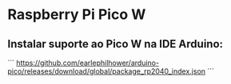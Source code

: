 # Raspberry Pi Pico W


## Instalar suporte ao Pico W na IDE Arduino:
´´´
https://github.com/earlephilhower/arduino-pico/releases/download/global/package_rp2040_index.json
´´´

